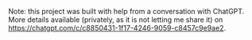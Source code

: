



Note: this project was built with help from a conversation with ChatGPT. More details available (privately, as it is not letting me share it) on https://chatgpt.com/c/c8850431-1f17-4246-9059-c8457c9e9ae2.